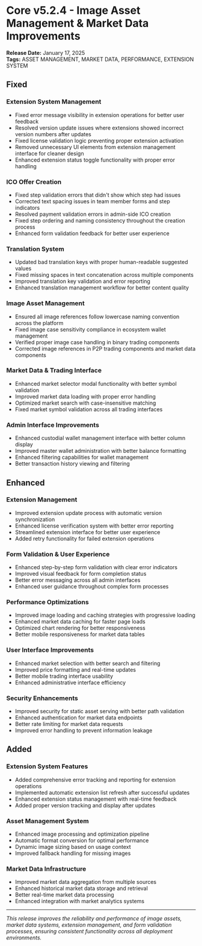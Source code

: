 # Core v5.2.4 - Image Asset Management & Market Data Improvements
**Release Date:** January 17, 2025  
**Tags:** ASSET MANAGEMENT, MARKET DATA, PERFORMANCE, EXTENSION SYSTEM

## Fixed

### **Extension System Management**
- Fixed error message visibility in extension operations for better user feedback
- Resolved version update issues where extensions showed incorrect version numbers after updates
- Fixed license validation logic preventing proper extension activation
- Removed unnecessary UI elements from extension management interface for cleaner design
- Enhanced extension status toggle functionality with proper error handling

### **ICO Offer Creation**
- Fixed step validation errors that didn't show which step had issues
- Corrected text spacing issues in team member forms and step indicators
- Resolved payment validation errors in admin-side ICO creation
- Fixed step ordering and naming consistency throughout the creation process
- Enhanced form validation feedback for better user experience

### **Translation System**
- Updated bad translation keys with proper human-readable suggested values
- Fixed missing spaces in text concatenation across multiple components
- Improved translation key validation and error reporting
- Enhanced translation management workflow for better content quality

### **Image Asset Management**
- Ensured all image references follow lowercase naming convention across the platform
- Fixed image case sensitivity compliance in ecosystem wallet management
- Verified proper image case handling in binary trading components
- Corrected image references in P2P trading components and market data components

### **Market Data & Trading Interface**
- Enhanced market selector modal functionality with better symbol validation
- Improved market data loading with proper error handling
- Optimized market search with case-insensitive matching
- Fixed market symbol validation across all trading interfaces

### **Admin Interface Improvements**
- Enhanced custodial wallet management interface with better column display
- Improved master wallet administration with better balance formatting
- Enhanced filtering capabilities for wallet management
- Better transaction history viewing and filtering

## Enhanced

### **Extension Management**
- Improved extension update process with automatic version synchronization
- Enhanced license verification system with better error reporting
- Streamlined extension interface for better user experience
- Added retry functionality for failed extension operations

### **Form Validation & User Experience**
- Enhanced step-by-step form validation with clear error indicators
- Improved visual feedback for form completion status
- Better error messaging across all admin interfaces
- Enhanced user guidance throughout complex form processes

### **Performance Optimizations**
- Improved image loading and caching strategies with progressive loading
- Enhanced market data caching for faster page loads
- Optimized chart rendering for better responsiveness
- Better mobile responsiveness for market data tables

### **User Interface Improvements**
- Enhanced market selection with better search and filtering
- Improved price formatting and real-time updates
- Better mobile trading interface usability
- Enhanced administrative interface efficiency

### **Security Enhancements**
- Improved security for static asset serving with better path validation
- Enhanced authentication for market data endpoints
- Better rate limiting for market data requests
- Improved error handling to prevent information leakage

## Added

### **Extension System Features**
- Added comprehensive error tracking and reporting for extension operations
- Implemented automatic extension list refresh after successful updates
- Enhanced extension status management with real-time feedback
- Added proper version tracking and display after updates

### **Asset Management System**
- Enhanced image processing and optimization pipeline
- Automatic format conversion for optimal performance
- Dynamic image sizing based on usage context
- Improved fallback handling for missing images

### **Market Data Infrastructure**
- Improved market data aggregation from multiple sources
- Enhanced historical market data storage and retrieval
- Better real-time market data processing
- Enhanced integration with market analytics systems

---

*This release improves the reliability and performance of image assets, market data systems, extension management, and form validation processes, ensuring consistent functionality across all deployment environments.* 